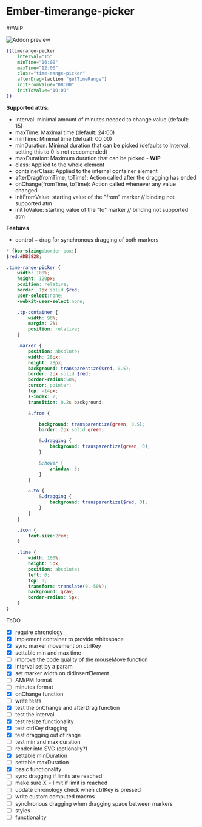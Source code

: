 # Ember-timerange-picker
##WIP

![Addon preview](https://i.imgur.com/rI5se3S.png)

```handlebars
{{timerange-picker
	interval="15"
	minTime="06:00"
	maxTime="12:00"
	class="time-range-picker"
	afterDrag=(action "getTimeRange") 
	initFromValue="08:00"
	initToValue="10:00"
}}
```

**Supported attrs**:
 - Interval: minimal amount of minutes needed to change value (default: 15)
 - maxTime: Maximal time (default: 24:00)
 - minTime: Minimal time (defualt: 00:00)
 - minDuration: Minimal duration that can be picked (defaults to Interval, setting this to 0 is not reccomended)
 - maxDuration: Maximum duration that can be picked - **WIP**
 - class: Applied to the whole element
 - containerClass: Applied to the internal container element
 - afterDrag(fromTime, toTime): Action called after the dragging has ended
 - onChange(fromTime, toTime): Action called whenever any value changed
 - initFromValue: starting value of the "from" marker // binding not supported atm
 - initToValue: starting value of the "to" marker // binding not supported atm

**Features**
 - control + drag for synchronous dragging of both markers


```scss
* {box-sizing:border-box;}
$red:#DB2828; 

.time-range-picker {
	width: 100%;
	height: 120px;
	position: relative;
	border: 1px solid $red;
	user-select:none;
	-webkit-user-select:none;

	.tp-container {
		width: 96%;
		margin: 2%;
		position: relative;
	}

	.marker {
		position: absolute;
		width: 28px;
		height: 28px;
		background: transparentize($red, 0.5);
		border: 2px solid $red;
		border-radius:50%;
		cursor: pointer;
		top: -14px;
		z-index: 2;
		transition: 0.2s background;

		&.from {

			background: transparentize(green, 0.5);
			border: 2px solid green;

			&.dragging {
				background: transparentize(green, 0);
			}

			&:hover {
				z-index: 3;
			}
		}

		&.to {
			&.dragging {
				background: transparentize($red, 0);
			}
		}
	}

	.icon {
		font-size:2rem;
	}

	.line {
		width: 100%;
		height: 5px;
		position: absolute;
		left: 0;
		top: 0;
		transform: translate(0,-50%);	
		background: gray;
		border-radius: 5px;
	}
}
```

ToDO

 - [x] require chronology
 - [x] implement container to provide whitespace
 - [x] sync marker movement on ctrlKey
 - [x] settable min and max time
 - [ ] improve the code quality of the mouseMove function
 - [x] interval set by a param
 - [x] set marker width on didInsertElement
 - [ ] AM/PM format
 - [ ] minutes format
 - [x] onChange function
 - [ ] write tests
  - [x] test the onChange and afterDrag function
  - [ ] test the interval
  - [x] test resize functionality
  - [x] test ctrlKey dragging
  - [x] test dragging out of range
  - [ ] test min and max duration
 - [ ] render into SVG (optionally?)
 - [x] settable minDuration
 - [ ] settable maxDuration
  - [x] basic functionality
  - [ ] sync dragging if limits are reached
  - [ ] make sure X = limit if limit is reached
 - [ ] update chronology check when ctrlKey is pressed
 - [ ] write custom computed macros
 - [ ] synchronous dragging when dragging space between markers
  - [ ] styles
  - [ ] functionality
